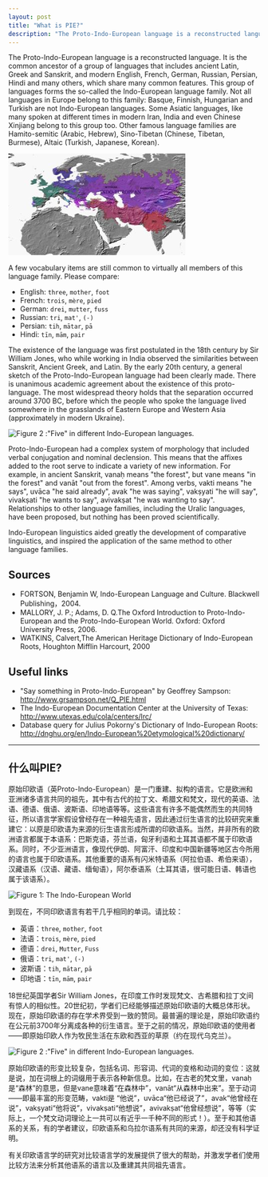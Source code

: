 ```yaml
---
layout: post
title: "What is PIE?"
description: "The Proto-Indo-European language is a reconstructed language. It is the common ancestor of a group of languages that includes ancient Latin, Greek and Sanskrit, and modern English, French, German, Russian, Persian, Hindi and many others, which share many common features."
---
```


The Proto-Indo-European language is a reconstructed language. It is the common ancestor of a group of languages that includes ancient Latin, Greek and Sanskrit, and modern English, French, German, Russian, Persian, Hindi and many others, which share many common features. This group of languages forms the so-called the Indo-European language family. Not all languages in Europe belong to this family: Basque, Finnish, Hungarian and Turkish are not Indo-European languages. Some Asiatic languages, like many spoken at different times in modern Iran, India and even Chinese Xinjiang belong to this group too. Other famous language families are Hamito-semitic (Arabic, Hebrew), Sino-Tibetan (Chinese, Tibetan, Burmese), Altaic (Turkish, Japanese, Korean).

<!--more-->

![Figure 1: The Indo-European World](/images/posts/2011-05-27-1.jpg)

A few vocabulary items are still common to virtually all members of this language family. Please compare:

- English: `three`, `mother`, `foot`
- French: `trois`, `mère`, `pied`
- German: `drei`, `mutter`, `fuss`
- Russian: `tri`, `mat'`, `(-)`
- Persian: `tih`, `mātar`, `pā`
- Hindi: `tīn`, `mām`, `pair`

The existence of the language was first postulated in the 18th century by Sir William Jones, who while working in India observed the similarities between Sanskrit, Ancient Greek, and Latin. By the early 20th century, a general sketch of the Proto-Indo-European language had been clearly made. There is unanimous academic agreement about the existence of this proto-language. The most widespread theory holds that the separation occurred around 3700 BC, before which the people who spoke the language lived somewhere in the grasslands of Eastern Europe and Western Asia (approximately in modern Ukraine).

![Figure 2 :"Five" in different Indo-European languages.](/images/posts/2013-05-27-2.png)

Proto-Indo-European had a complex system of morphology that included verbal conjugation and nominal declension. This means that the affixes added to the root serve to indicate a variety of new information. For example, in ancient Sanskrit, vanaḥ means "the forest", but vane means "in the forest" and vanāt "out from the forest". Among verbs, vakti means "he says", uvāca "he said already", avak "he was saying", vakṣyati "he will say", vivakṣati "he wants to say", avivakṣat "he was wanting to say". Relationships to other language families, including the Uralic languages, have been proposed, but nothing has been proved scientifically.

Indo-European linguistics aided greatly the development of comparative linguistics, and inspired the application of the same method to other language families.

## Sources

- FORTSON, Benjamin W, Indo-European Language and Culture. Blackwell Publishing，2004.
- MALLORY, J. P.; Adams, D. Q.The Oxford Introduction to Proto-Indo-European and the Proto-Indo-European World. Oxford: Oxford University Press, 2006.
- WATKINS, Calvert,The American Heritage Dictionary of Indo-European Roots, Houghton Mifflin Harcourt, 2000

## Useful links

- "Say something in Proto-Indo-European" by Geoffrey Sampson: http://www.grsampson.net/Q_PIE.html
- The Indo-European Documentation Center at the University of Texas: http://www.utexas.edu/cola/centers/lrc/
- Database query for Julius Pokorny's Dictionary of Indo-European Roots: http://dnghu.org/en/Indo-European%20etymological%20dictionary/

---

## 什么叫PIE?

原始印欧语（英Proto-Indo-European）是一门重建、拟构的语言。它是欧洲和亚洲诸多语言共同的祖先，其中有古代的拉丁文、希腊文和梵文，现代的英语、法语、德语、俄语、波斯语、印地语等等。这些语言有许多不能偶然而生的共同特征，所以语言学家假设曾经存在一种祖先语言，因此通过衍生语言的比较研究来重建它：以原是印欧语为来源的衍生语言形成所谓的印欧语系。当然，并非所有的欧洲语言都属于本语系：巴斯克语，芬兰语，匈牙利语和土耳其语都不属于印欧语系。同时，不少亚洲语言，像现代伊朗、阿富汗、印度和中国新疆等地区古今所用的语言也属于印欧语系。其他重要的语系有闪米特语系（阿拉伯语、希伯来语），汉藏语系（汉语、藏语、缅甸语），阿尔泰语系（土耳其语，很可能日语、韩语也属于该语系）。

![Figure 1: The Indo-European World](/images/posts/2013-05-27-1.jpg)

到现在，不同印欧语言有若干几乎相同的单词。请比较：

- 英语：`three`, `mother`, `foot`
- 法语：`trois`, `mère`, `pied`
- 德语：`drei`, `Mutter`, `Fuss`
- 俄语：`tri`, `mat'`, `(-)`
- 波斯语：`tih`, `mātar`, `pā`
- 印地语：`tīn`, `mām`, `pair`

18世纪英国学者Sir William Jones，在印度工作时发现梵文、古希腊和拉丁文间有惊人的相似性。20世纪初，学者们已经能够描述原始印欧语的大概总体形状。现在，原始印欧语的存在学术界受到一致的赞同。最普遍的理论是，原始印欧语约在公元前3700年分离成各种的衍生语言。至于之前的情况，原始印欧语的使用者——即原始印欧人作为牧民生活在东欧和西亚的草原（约在现代乌克兰）。

![Figure 2 :"Five" in different Indo-European languages.](/images/posts/2013-05-27-2.png)

原始印欧语的形变比较复杂，包括名词、形容词、代词的变格和动词的变位：这就是说，加在词根上的词缀用于表示各种新信息。比如，在古老的梵文里，vanaḥ是“森林”的意思，但是vane意味着“在森林中”，vanāt“从森林中出来”。至于动词——即最丰富的形变范畴，vakti是 “他说”，uvāca“他已经说了”，avak“他曾经在说”，vakṣyati“他将说”，vivakṣati“他想说”，avivakṣat“他曾经想说”，等等（实际上，一个梵文动词理论上一共可以有近乎一千种不同的形式！）。至于和其他语系的关系，有的学者建议，印欧语系和乌拉尔语系有共同的来源，却还没有科学证明。

有关印欧语言学的研究对比较语言学的发展提供了很大的帮助，并激发学者们使用比较方法来分析其他语系的语言以及重建其共同祖先语言。